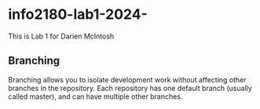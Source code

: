 # info2180-lab1-2024-

This is Lab 1 for Darien McIntosh

## Branching

Branching allows you to isolate development work without affecting other branches in the repository. Each repository has one default branch (usually called master), and can have multiple other branches.